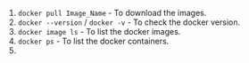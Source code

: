 
1. `docker pull Image_Name` - To download the images.
2. `docker --version` / `docker -v` - To check the docker version.
3. `docker image ls` - To list the docker images.
4. `docker ps` - To list the docker containers.
5.  